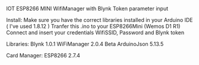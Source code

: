IOT ESP8266 MINI WifiManager with Blynk Token parameter input

Install: Make sure you have the correct libraries installed in your Arduino IDE ( I've used 1.8.12 ) Tranfer this .ino to your ESP8266Mini (Wemos D1 R1) Connect and insert your credentials WifiSSID, Password and Blynk token

Libraries: Blynk 1.0.1 WiFiManager 2.0.4 Beta ArduinoJson 5.13.5

Card Manager: ESP8266 2.7.4